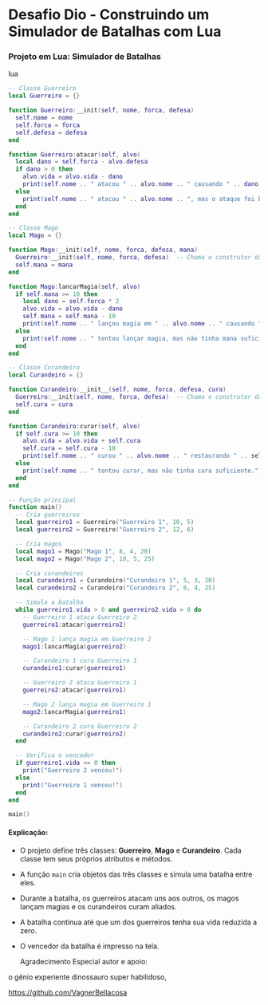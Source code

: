 # Desafio Dio - Construindo um Simulador de Batalhas com Lua



### **Projeto em Lua: Simulador de Batalhas**

lua

```lua
-- Classe Guerreiro
local Guerreiro = {}

function Guerreiro:__init(self, nome, forca, defesa)
  self.nome = nome
  self.forca = forca
  self.defesa = defesa
end

function Guerreiro:atacar(self, alvo)
  local dano = self.forca - alvo.defesa
  if dano > 0 then
    alvo.vida = alvo.vida - dano
    print(self.nome .. " atacou " .. alvo.nome .. " causando " .. dano .. " de dano.")
  else
    print(self.nome .. " atacou " .. alvo.nome .. ", mas o ataque foi bloqueado.")
  end
end

-- Classe Mago
local Mago = {}

function Mago:__init(self, nome, forca, defesa, mana)
  Guerreiro:__init(self, nome, forca, defesa)  -- Chama o construtor da classe pai
  self.mana = mana
end

function Mago:lancarMagia(self, alvo)
  if self.mana >= 10 then
    local dano = self.forca * 2
    alvo.vida = alvo.vida - dano
    self.mana = self.mana - 10
    print(self.nome .. " lançou magia em " .. alvo.nome .. " causando " .. dano .. " de dano.")
  else
    print(self.nome .. " tentou lançar magia, mas não tinha mana suficiente.")
  end
end

-- Classe Curandeiro
local Curandeiro = {}

function Curandeiro:__init__(self, nome, forca, defesa, cura)
  Guerreiro:__init(self, nome, forca, defesa)  -- Chama o construtor da classe pai
  self.cura = cura
end

function Curandeiro:curar(self, alvo)
  if self.cura >= 10 then
    alvo.vida = alvo.vida + self.cura
    self.cura = self.cura - 10
    print(self.nome .. " curou " .. alvo.nome .. " restaurando " .. self.cura .. " de vida.")
  else
    print(self.nome .. " tentou curar, mas não tinha cura suficiente.")
  end
end

-- Função principal
function main()
  -- Cria guerreiros
  local guerreiro1 = Guerreiro("Guerreiro 1", 10, 5)
  local guerreiro2 = Guerreiro("Guerreiro 2", 12, 6)

  -- Cria magos
  local mago1 = Mago("Mago 1", 8, 4, 20)
  local mago2 = Mago("Mago 2", 10, 5, 25)

  -- Cria curandeiros
  local curandeiro1 = Curandeiro("Curandeiro 1", 5, 3, 20)
  local curandeiro2 = Curandeiro("Curandeiro 2", 6, 4, 25)

  -- Simula a batalha
  while guerreiro1.vida > 0 and guerreiro2.vida > 0 do
    -- Guerreiro 1 ataca Guerreiro 2
    guerreiro1:atacar(guerreiro2)

    -- Mago 1 lança magia em Guerreiro 2
    mago1:lancarMagia(guerreiro2)

    -- Curandeiro 1 cura Guerreiro 1
    curandeiro1:curar(guerreiro1)

    -- Guerreiro 2 ataca Guerreiro 1
    guerreiro2:atacar(guerreiro1)

    -- Mago 2 lança magia em Guerreiro 1
    mago2:lancarMagia(guerreiro1)

    -- Curandeiro 2 cura Guerreiro 2
    curandeiro2:curar(guerreiro2)
  end

  -- Verifica o vencedor
  if guerreiro1.vida <= 0 then
    print("Guerreiro 2 venceu!")
  else
    print("Guerreiro 1 venceu!")
  end
end

main()
```



#### **Explicação:**



- O projeto define três classes: **Guerreiro**, **Mago** e **Curandeiro**. Cada classe tem seus próprios atributos e métodos.

  

- A função `main` cria objetos das três classes e simula uma batalha entre eles.

  

- Durante a batalha, os guerreiros atacam uns aos outros, os magos lançam magias e os curandeiros curam aliados.

  

- A batalha continua até que um dos guerreiros tenha sua vida reduzida a zero.

  

- O vencedor da batalha é impresso na tela.





  Agradecimento Especial autor e apoio:

o gênio experiente dinossauro super habilidoso,

https://github.com/VagnerBellacosa

